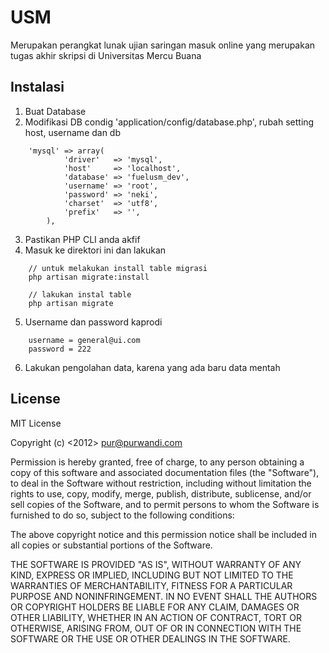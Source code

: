 # USM

Merupakan perangkat lunak ujian saringan masuk online yang merupakan tugas akhir
skripsi di Universitas Mercu Buana

## Instalasi

1. Buat Database
2. Modifikasi DB condig 'application/config/database.php', rubah setting host, username dan db
```
	'mysql' => array(
			'driver'   => 'mysql',
			'host'     => 'localhost',
			'database' => 'fuelusm_dev',
			'username' => 'root',
			'password' => 'neki',
			'charset'  => 'utf8',
			'prefix'   => '',
		),
```
3. Pastikan PHP CLI anda akfif
4. Masuk ke direktori ini dan lakukan
```	
	// untuk melakukan install table migrasi
	php artisan migrate:install

	// lakukan instal table
	php artisan migrate
```
5. Username dan password kaprodi
```
	username = general@ui.com
	password = 222
```
6. Lakukan pengolahan data, karena yang ada baru data mentah

## License

MIT License

Copyright (c) <2012> <Purwandi> <pur@purwandi.com>

Permission is hereby granted, free of charge, to any person obtaining a copy of
this software and associated documentation files (the "Software"), to deal in
the Software without restriction, including without limitation the rights to
use, copy, modify, merge, publish, distribute, sublicense, and/or sell copies of
the Software, and to permit persons to whom the Software is furnished to do so,
subject to the following conditions:

The above copyright notice and this permission notice shall be included in all
copies or substantial portions of the Software.

THE SOFTWARE IS PROVIDED "AS IS", WITHOUT WARRANTY OF ANY KIND, EXPRESS OR
IMPLIED, INCLUDING BUT NOT LIMITED TO THE WARRANTIES OF MERCHANTABILITY, FITNESS
FOR A PARTICULAR PURPOSE AND NONINFRINGEMENT. IN NO EVENT SHALL THE AUTHORS OR
COPYRIGHT HOLDERS BE LIABLE FOR ANY CLAIM, DAMAGES OR OTHER LIABILITY, WHETHER
IN AN ACTION OF CONTRACT, TORT OR OTHERWISE, ARISING FROM, OUT OF OR IN
CONNECTION WITH THE SOFTWARE OR THE USE OR OTHER DEALINGS IN THE SOFTWARE.